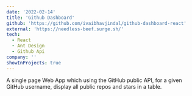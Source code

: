 ```yaml
---
date: '2022-02-14'
title: 'Github Dashboard'
github: 'https://github.com/ivaibhavjindal/github-dashboard-react'
external: 'https://needless-beef.surge.sh/'
tech:
  - React
  - Ant Design
  - Github Api
company: ''
showInProjects: true
---
```


A single page Web App which using the GitHub public API, for a given GitHub username, display all public repos and stars in a table.
